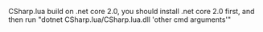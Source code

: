 CSharp.lua build on .net core 2.0, you should install .net core 2.0 first, and then run "dotnet CSharp.lua/CSharp.lua.dll 'other cmd arguments'" 